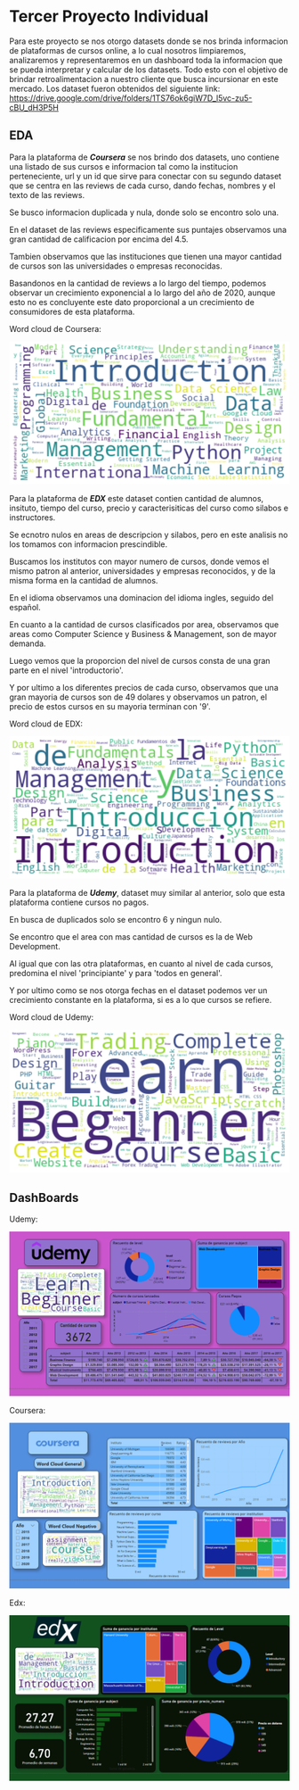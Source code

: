 # Tercer Proyecto Individual

Para este proyecto se nos otorgo datasets donde se nos brinda informacion de plataformas de cursos online, a lo cual nosotros limpiaremos, analizaremos y representaremos en un dashboard toda la informacion que se pueda interpretar y calcular de los datasets.
Todo esto con el objetivo de brindar retroalimentacion a nuestro cliente que busca incursionar en este mercado.
Los dataset fueron obtenidos del siguiente link:
https://drive.google.com/drive/folders/1TS76ok6giW7D_l5vc-zu5-cBU_dH3P5H

## EDA

Para la plataforma de ***Coursera*** se nos brindo dos datasets, uno contiene una listado de sus cursos e informacion tal como la institucion perteneciente, url y un id que sirve para conectar con su segundo dataset que se centra en las reviews de cada curso, dando fechas, nombres y el texto de las reviews.

Se busco informacion duplicada y nula, donde solo se encontro solo una.

En el dataset de las reviews especificamente sus puntajes observamos una gran cantidad de calificacion por encima del 4.5.

Tambien observamos que las instituciones que tienen una mayor cantidad de cursos son las universidades o empresas reconocidas.

Basandonos en la cantidad de reviews a lo largo del tiempo, podemos observar un crecimiento exponencial a lo largo del año de 2020, aunque esto no es concluyente este dato proporcional a un crecimiento de consumidores de esta plataforma.

Word cloud de Coursera:

![](_src/cursera_wordcloud.png)

Para la plataforma de ***EDX*** este dataset contien cantidad de alumnos, insituto, tiempo del curso, precio y caracterisiticas del curso como silabos e instructores.

Se ecnotro nulos en areas de descripcion y silabos, pero en este analisis no los tomamos con informacion prescindible.

Buscamos los institutos con mayor numero de cursos, donde vemos el mismo patron al anterior, universidades y empresas reconocidos, y de la misma forma en la cantidad de alumnos.

En el idioma observamos una dominacion del idioma ingles, seguido del español.

En cuanto a la cantidad de cursos clasificados por area, observamos que areas como Computer Science y Business & Management, son de mayor demanda.

Luego vemos que la proporcion del nivel de cursos consta de una gran parte en el nivel 'introductorio'.

Y por ultimo a los diferentes precios de cada curso, observamos que una gran mayoria de cursos son de 49 dolares y observamos un patron, el precio de estos cursos en su mayoria terminan con '9'.

Word cloud de EDX:

![](_src/edx_wordcloud.png)

Para la plataforma de ***Udemy***, dataset muy similar al anterior, solo que esta plataforma contiene cursos no pagos.

En busca de duplicados solo se encontro 6 y ningun nulo.

Se encontro que el area con mas cantidad de cursos es la de Web Development.

Al igual que con las otra plataformas, en cuanto al nivel de cada cursos, predomina el nivel 'principiante' y para 'todos en general'.

Y por ultimo como se nos otorga fechas en el dataset podemos ver un crecimiento constante en la plataforma, si es a lo que cursos se refiere.

Word cloud de Udemy:

![](_src/udemy_wordcloud.png)

## DashBoards

Udemy:

![](_src/db_udemy.png)

Coursera:

![](_src/db_coursera.png)

Edx:

![](_src/db_edx.png)

